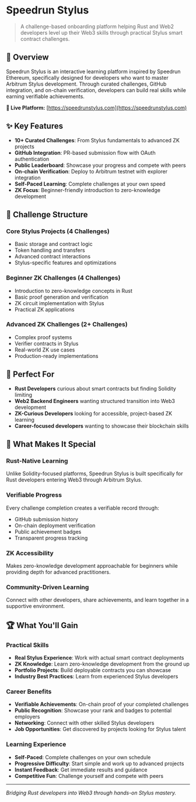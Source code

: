 # Speedrun Stylus

> A challenge-based onboarding platform helping Rust and Web2 developers level up their Web3 skills through practical Stylus smart contract challenges.

## 🌟 Overview

Speedrun Stylus is an interactive learning platform inspired by Speedrun Ethereum, specifically designed for developers who want to master Arbitrum Stylus development. Through curated challenges, GitHub integration, and on-chain verification, developers can build real skills while earning verifiable achievements.

**🔗 Live Platform:** [https://speedrunstylus.com](https://speedrunstylus.com)

## ✨ Key Features

- **10+ Curated Challenges**: From Stylus fundamentals to advanced ZK projects
- **GitHub Integration**: PR-based submission flow with OAuth authentication
- **Public Leaderboard**: Showcase your progress and compete with peers
- **On-chain Verification**: Deploy to Arbitrum testnet with explorer integration
- **Self-Paced Learning**: Complete challenges at your own speed
- **ZK Focus**: Beginner-friendly introduction to zero-knowledge development

## 🎯 Challenge Structure

### **Core Stylus Projects** (4 Challenges)

- Basic storage and contract logic
- Token handling and transfers
- Advanced contract interactions
- Stylus-specific features and optimizations

### **Beginner ZK Challenges** (4 Challenges)

- Introduction to zero-knowledge concepts in Rust
- Basic proof generation and verification
- ZK circuit implementation with Stylus
- Practical ZK applications

### **Advanced ZK Challenges** (2+ Challenges)

- Complex proof systems
- Verifier contracts in Stylus
- Real-world ZK use cases
- Production-ready implementations

## 👥 Perfect For

- **Rust Developers** curious about smart contracts but finding Solidity limiting
- **Web2 Backend Engineers** wanting structured transition into Web3 development
- **ZK-Curious Developers** looking for accessible, project-based ZK learning
- **Career-focused developers** wanting to showcase their blockchain skills

## 🚀 What Makes It Special

### **Rust-Native Learning**

Unlike Solidity-focused platforms, Speedrun Stylus is built specifically for Rust developers entering Web3 through Arbitrum Stylus.

### **Verifiable Progress**

Every challenge completion creates a verifiable record through:

- GitHub submission history
- On-chain deployment verification
- Public achievement badges
- Transparent progress tracking

### **ZK Accessibility**

Makes zero-knowledge development approachable for beginners while providing depth for advanced practitioners.

### **Community-Driven Learning**

Connect with other developers, share achievements, and learn together in a supportive environment.

## 🏆 What You'll Gain

### **Practical Skills**

- **Real Stylus Experience**: Work with actual smart contract deployments
- **ZK Knowledge**: Learn zero-knowledge development from the ground up
- **Portfolio Projects**: Build deployable contracts you can showcase
- **Industry Best Practices**: Learn from experienced Stylus developers

### **Career Benefits**

- **Verifiable Achievements**: On-chain proof of your completed challenges
- **Public Recognition**: Showcase your rank and badges to potential employers
- **Networking**: Connect with other skilled Stylus developers
- **Job Opportunities**: Get discovered by projects looking for Stylus talent

### **Learning Experience**

- **Self-Paced**: Complete challenges on your own schedule
- **Progressive Difficulty**: Start simple and work up to advanced projects
- **Instant Feedback**: Get immediate results and guidance
- **Competitive Fun**: Challenge yourself and compete with peers

---

_Bridging Rust developers into Web3 through hands-on Stylus mastery._
